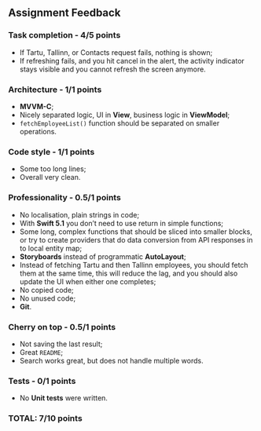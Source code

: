 ## Assignment Feedback

### Task completion - 4/5 points
- If Tartu, Tallinn, or Contacts request fails, nothing is shown;
- If refreshing fails, and you hit cancel in the alert, the activity indicator stays visible and you cannot refresh the screen anymore.

### Architecture - 1/1 points
- **MVVM-C**;
- Nicely separated logic, UI in **View**, business logic in **ViewModel**;
- `fetchEmployeeList()` function should be separated on smaller operations.

### Code style - 1/1 points
- Some too long lines;
- Overall very clean.

### Professionality - 0.5/1 points
- No localisation, plain strings in code;
- With **Swift 5.1** you don’t need to use return in simple functions;
- Some long, complex functions that should be sliced into smaller blocks, or try to create providers that do data conversion from API responses in to local entity map;
- **Storyboards** instead of programmatic **AutoLayout**;
- Instead of fetching Tartu and then Tallinn employees, you should fetch them at the same time, this will reduce the lag, and you should also update the UI when either one completes;
- No copied code;
- No unused code;
- **Git**.

### Cherry on top - 0.5/1 points
- Not saving the last result;
- Great `README`;
- Search works great, but does not handle multiple words.

### Tests - 0/1 points
- No **Unit tests** were written.

### TOTAL: 7/10 points
